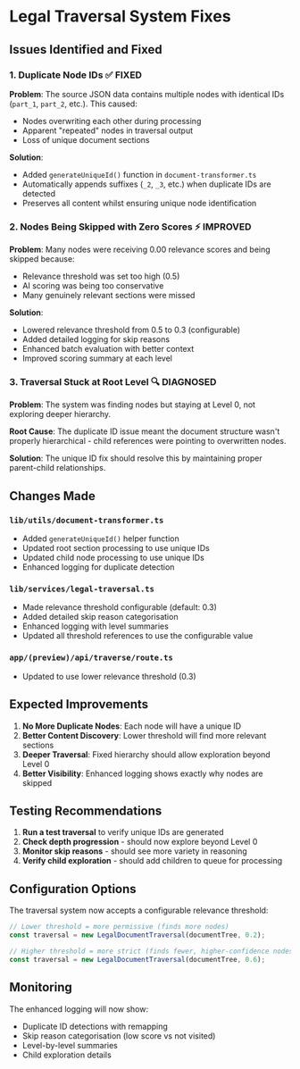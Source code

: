 # Legal Traversal System Fixes

## Issues Identified and Fixed

### 1. **Duplicate Node IDs** ✅ FIXED
**Problem**: The source JSON data contains multiple nodes with identical IDs (`part_1`, `part_2`, etc.). This caused:
- Nodes overwriting each other during processing
- Apparent "repeated" nodes in traversal output
- Loss of unique document sections

**Solution**: 
- Added `generateUniqueId()` function in `document-transformer.ts`
- Automatically appends suffixes (`_2`, `_3`, etc.) when duplicate IDs are detected
- Preserves all content whilst ensuring unique node identification

### 2. **Nodes Being Skipped with Zero Scores** ⚡ IMPROVED  
**Problem**: Many nodes were receiving 0.00 relevance scores and being skipped because:
- Relevance threshold was set too high (0.5)
- AI scoring was being too conservative
- Many genuinely relevant sections were missed

**Solution**:
- Lowered relevance threshold from 0.5 to 0.3 (configurable)
- Added detailed logging for skip reasons
- Enhanced batch evaluation with better context
- Improved scoring summary at each level

### 3. **Traversal Stuck at Root Level** 🔍 DIAGNOSED
**Problem**: The system was finding nodes but staying at Level 0, not exploring deeper hierarchy.

**Root Cause**: The duplicate ID issue meant the document structure wasn't properly hierarchical - child references were pointing to overwritten nodes.

**Solution**: The unique ID fix should resolve this by maintaining proper parent-child relationships.

## Changes Made

### `lib/utils/document-transformer.ts`
- Added `generateUniqueId()` helper function
- Updated root section processing to use unique IDs
- Updated child node processing to use unique IDs
- Enhanced logging for duplicate detection

### `lib/services/legal-traversal.ts`
- Made relevance threshold configurable (default: 0.3)
- Added detailed skip reason categorisation
- Enhanced logging with level summaries
- Updated all threshold references to use the configurable value

### `app/(preview)/api/traverse/route.ts`
- Updated to use lower relevance threshold (0.3)

## Expected Improvements

1. **No More Duplicate Nodes**: Each node will have a unique ID
2. **Better Content Discovery**: Lower threshold will find more relevant sections
3. **Deeper Traversal**: Fixed hierarchy should allow exploration beyond Level 0
4. **Better Visibility**: Enhanced logging shows exactly why nodes are skipped

## Testing Recommendations

1. **Run a test traversal** to verify unique IDs are generated
2. **Check depth progression** - should now explore beyond Level 0
3. **Monitor skip reasons** - should see more variety in reasoning
4. **Verify child exploration** - should add children to queue for processing

## Configuration Options

The traversal system now accepts a configurable relevance threshold:
```typescript
// Lower threshold = more permissive (finds more nodes)
const traversal = new LegalDocumentTraversal(documentTree, 0.2);

// Higher threshold = more strict (finds fewer, higher-confidence nodes)  
const traversal = new LegalDocumentTraversal(documentTree, 0.6);
```

## Monitoring

The enhanced logging will now show:
- Duplicate ID detections with remapping
- Skip reason categorisation (low score vs not visited)
- Level-by-level summaries
- Child exploration details 